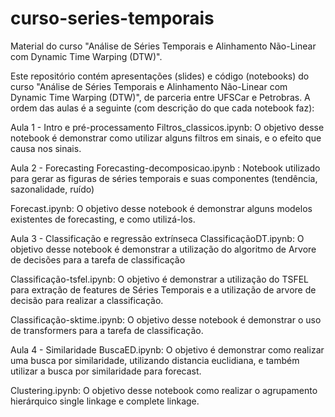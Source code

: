 # curso-series-temporais
Material do curso "Análise de Séries Temporais e Alinhamento Não-Linear com Dynamic Time Warping (DTW)".

Este repositório contém apresentações (slides) e código (notebooks) do curso "Análise de Séries Temporais e Alinhamento Não-Linear com Dynamic Time Warping (DTW)", de parceria entre UFSCar e Petrobras.
A ordem das aulas é a seguinte (com descrição do que cada notebook faz):

Aula 1 - Intro e pré-processamento
Filtros_classicos.ipynb: O objetivo desse notebook é demonstrar como utilizar alguns filtros em sinais, e o efeito que causa nos sinais.

Aula 2 - Forecasting
Forecasting-decomposicao.ipynb : Notebook utilizado para gerar as figuras de séries temporais e suas componentes (tendência, sazonalidade, ruído)

Forecast.ipynb: O objetivo desse notebook é demonstrar alguns modelos existentes de forecasting, e como utilizá-los.

Aula 3 - Classificação e regressão extrínseca
ClassificaçãoDT.ipynb: O objetivo desse notebook é demonstrar a utilização do algoritmo de Arvore de decisões para a tarefa de classificação

Classificação-tsfel.ipynb: O objetivo é demonstrar a utilização do TSFEL para extração de features de Séries Temporais e a utilização de arvore de decisão para realizar a classificação.

Classificação-sktime.ipynb: O objetivo desse notebook é demonstrar o uso de transformers para a tarefa de classificação.

Aula 4 - Similaridade
BuscaED.ipynb: O objetivo é demonstrar como realizar uma busca por similaridade, utilizando distancia euclidiana, e também utilizar a busca por similaridade para forecast.

Clustering.ipynb: O objetivo desse notebook como realizar o agrupamento hierárquico single linkage e complete linkage.
